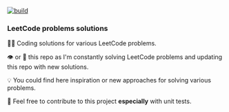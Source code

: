 [![build](https://github.com/robertciotoiu/LeetCodeProblems/actions/workflows/integrate.yml/badge.svg?branch=master)](https://github.com/robertciotoiu/LeetCodeProblems/actions/workflows/integrate.yml)
### LeetCode problems solutions

👨‍💻 Coding solutions for various LeetCode problems.

👁 or 🌟 this repo as I'm constantly solving LeetCode problems and updating this repo with new solutions.

💡 You could find here inspiration or new approaches for solving various problems.

🤝 Feel free to contribute to this project <b>especially</b> with unit tests.
